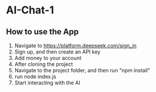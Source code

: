 # AI-Chat-1

## How to use the App
1. Navigate to https://platform.deepseek.com/sign_in
2. Sign up, and then create an API key
3. Add money to your account
4. After cloning the project
5. Navigate to the project folder, and then run "npm install"
6. run node index.js
7. Start interacting with the AI
